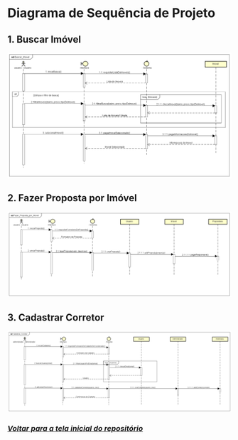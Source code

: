 # Diagrama de Sequência de Projeto
## 1. Buscar Imóvel
![](./Buscar_Imovel.png)

## 2. Fazer Proposta por Imóvel
![](./Fazer_Proposta_por_Imovel.png)

## 3. Cadastrar Corretor
![](./Cadastrar_Corretor.png)

### _[Voltar para a tela inicial do repositório](https://github.com/Sergiorezende22/QuickSell)_